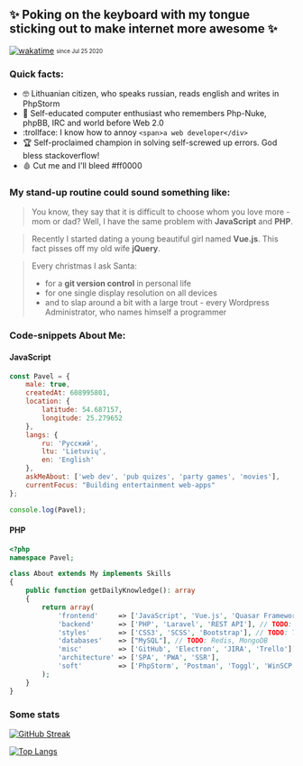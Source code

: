 ## ✨ Poking on the keyboard with my tongue sticking out to make internet more awesome ✨
[![wakatime](https://wakatime.com/badge/user/a47e484d-baa5-4c04-80e7-ce9cf7bebd8c.svg)](https://wakatime.com/@a47e484d-baa5-4c04-80e7-ce9cf7bebd8c) <sub><sup>since Jul 25 2020</sub></sup>

### Quick facts:
- :nerd_face: Lithuanian citizen, who speaks russian, reads english and writes in PhpStorm
- :older_man: Self-educated computer enthusiast who remembers Php-Nuke, phpBB, IRC and world before Web 2.0
- :trollface: I know how to annoy `<span>a web developer</div>`
- :trophy: Self-proclaimed champion in solving self-screwed up errors. God bless stackoverflow!
- :drop_of_blood: Cut me and I'll bleed #ff0000

### My stand-up routine could sound something like:
> You know, they say that it is difficult to choose whom you love more - mom or dad? Well, I have the same problem with **JavaScript** and **PHP**.

> Recently I started dating a young beautiful girl named **Vue.js**. This fact pisses off my old wife **jQuery**.

> Every christmas I ask Santa:
> - for a **git version control** in personal life
> - for one single display resolution on all devices
> - and to slap around a bit with a large trout - every Wordpress Administrator, who names himself a programmer

### Code-snippets About Me:

#### JavaScript
```javascript
const Pavel = {
    male: true,
    createdAt: 608995801,
    location: {
        latitude: 54.687157,
        longitude: 25.279652
    },
    langs: {
        ru: 'Русский',
        ltu: 'Lietuvių',
        en: 'English'
    },
    askMeAbout: ['web dev', 'pub quizes', 'party games', 'movies'],
    currentFocus: "Building entertainment web-apps"
};

console.log(Pavel);
```

#### PHP
```php
<?php
namespace Pavel;

class About extends My implements Skills
{
    public function getDailyKnowledge(): array
    {
        return array(
            'frontend'     => ['JavaScript', 'Vue.js', 'Quasar Framework', 'jQuery', 'HTML5'],
            'backend'      => ['PHP', 'Laravel', 'REST API'], // TODO: Node.js
            'styles'       => ['CSS3', 'SCSS', 'Bootstrap'], // TODO: TailwindCSS
            'databases'    => ["MySQL"], // TODO: Redis, MongoDB
            'misc'         => ['GitHub', 'Electron', 'JIRA', 'Trello'],
            'architecture' => ['SPA', 'PWA', 'SSR'],
            'soft'         => ['PhpStorm', 'Postman', 'Toggl', 'WinSCP', 'Xshell', 'Photoshop'],
        );
    }
}
```






### Some stats
[![GitHub Streak](http://github-readme-streak-stats.herokuapp.com?user=zikju&theme=radical&date_format=M%20j%5B%2C%20Y%5D)](https://git.io/streak-stats)

[![Top Langs](https://github-readme-stats.vercel.app/api/top-langs/?username=zikju&theme=radical)](https://github.com/anuraghazra/github-readme-stats)
